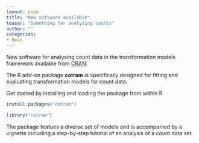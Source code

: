 ```yaml
---
layout: page
title: "New software available"
teaser: "Something for analysing counts"
author: ""
categories:
- News 
---
```


New software for analysing count data in the transformation models framework available from  [CRAN]( https://CRAN.R-project.org/package=cotram).

The R add-on package **cotram** is specifically designed for fitting and evaluating transformation models for count data.

Get started by installing and loading the package from within R

```r
install.packages("cotram")

library("cotram")
```

 The package featues a diverse set of models and is accompanied by a vignette including a step-by-step tutorial of an analysis of a count data set.





